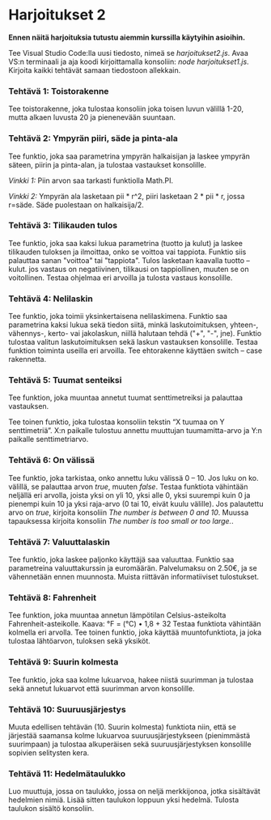 # Harjoitukset 2

**Ennen näitä harjoituksia tutustu aiemmin kurssilla käytyihin asioihin.**

Tee Visual Studio Code:lla uusi tiedosto, nimeä se *harjoitukset2.js*. Avaa VS:n terminaali ja aja koodi kirjoittamalla konsoliin: *node harjoitukset1.js*. Kirjoita kaikki tehtävät samaan tiedostoon allekkain.

### Tehtävä 1: Toistorakenne

Tee toistorakenne, joka tulostaa konsoliin joka toisen luvun välillä 1-20, mutta alkaen luvusta 20 ja pienenevään suuntaan.

### Tehtävä 2: Ympyrän piiri, säde ja pinta-ala

Tee funktio, joka saa parametrina ympyrän halkaisijan ja laskee ympyrän säteen, piirin ja pinta-alan, ja tulostaa vastaukset konsolille.

*Vinkki 1:* Piin arvon saa tarkasti funktiolla Math.PI.

*Vinkki 2:* Ympyrän ala lasketaan pii * r^2, piiri lasketaan 2 * pii * r, jossa r=säde. Säde puolestaan on halkaisija/2.

### Tehtävä 3: Tilikauden tulos

Tee funktio, joka saa kaksi lukua parametrina (tuotto ja kulut) ja laskee tilikauden tuloksen ja ilmoittaa, onko se voittoa vai tappiota. Funktio siis palauttaa sanan "voittoa" tai "tappiota".
Tulos lasketaan kaavalla tuotto – kulut. jos vastaus on negatiivinen, tilikausi on tappiollinen, muuten se on voitollinen.
Testaa ohjelmaa eri arvoilla ja tulosta vastaus konsolille.

### Tehtävä 4: Nelilaskin

Tee funktio, joka toimii yksinkertaisena nelilaskimena. Funktio saa parametrina kaksi lukua sekä tiedon siitä, minkä laskutoimituksen, yhteen-, vähennys-, kerto- vai jakolaskun, niillä halutaan tehdä ("+", "-", jne). Funktio tulostaa valitun laskutoimituksen sekä laskun vastauksen konsolille. Testaa funktion toiminta useilla eri arvoilla. Tee ehtorakenne käyttäen switch – case rakennetta.

### Tehtävä 5: Tuumat senteiksi

Tee funktion, joka muuntaa annetut tuumat senttimetreiksi ja palauttaa vastauksen.

Tee toinen funktio, joka tulostaa konsoliin tekstin “X tuumaa on Y senttimetriä”. X:n paikalle tulostuu annettu muuttujan tuumamitta-arvo ja Y:n paikalle senttimetriarvo.

### Tehtävä 6: On välissä

Tee funktio, joka tarkistaa, onko annettu luku välissä 0 – 10. Jos luku on ko. välillä, se palauttaa arvon *true*, muuten *false*. Testaa funktiota vähintään neljällä eri arvolla, joista yksi on yli 10, yksi alle 0, yksi suurempi kuin 0 ja pienempi kuin 10 ja yksi raja-arvo (0 tai 10, eivät kuulu välille). Jos palautettu arvo on *true*, kirjoita konsoliin *The number is between 0 and 10*. Muussa tapauksessa kirjoita konsoliin *The number is too small or too large.*.

### Tehtävä 7: Valuuttalaskin

Tee funktio, joka laskee paljonko käyttäjä saa valuuttaa. Funktio saa parametreina valuuttakurssin ja euromäärän. Palvelumaksu on 2.50€, ja se vähennetään ennen muunnosta. Muista riittävän informatiiviset tulostukset.

### Tehtävä 8: Fahrenheit

Tee funktion, joka muuntaa annetun lämpötilan Celsius-asteikolta Fahrenheit-asteikolle. Kaava:  °F = (°C) • 1,8 + 32
Testaa funktiota vähintään kolmella eri arvolla. Tee toinen funktio, joka käyttää muuntofunktiota, ja joka tulostaa lähtöarvon, tuloksen sekä yksiköt.

### Tehtävä 9: Suurin kolmesta

Tee funktio, joka saa kolme lukuarvoa, hakee niistä suurimman ja tulostaa sekä annetut lukuarvot että suurimman arvon konsolille.

### Tehtävä 10: Suuruusjärjestys

Muuta edellisen tehtävän (10. Suurin kolmesta) funktiota niin, että se järjestää saamansa kolme lukuarvoa suuruusjärjestykseen (pienimmästä suurimpaan) ja tulostaa alkuperäisen sekä suuruusjärjestyksen konsolille sopivien selitysten kera.

### Tehtävä 11: Hedelmätaulukko

Luo muuttuja, jossa on taulukko, jossa on neljä merkkijonoa, jotka sisältävät hedelmien nimiä. Lisää sitten taulukon loppuun yksi hedelmä. Tulosta taulukon sisältö konsoliin.